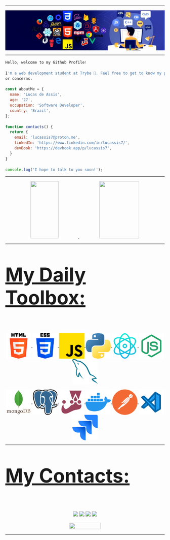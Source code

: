 <link rel="preconnect" href="https://fonts.googleapis.com">
<link rel="preconnect" href="https://fonts.gstatic.com" crossorigin>
<link href="https://fonts.googleapis.com/css2?family=Roboto:ital,wght@0,100;0,300;0,500;0,700;0,900;1,100;1,300;1,400;1,500;1,700;1,900&display=swap" rel="stylesheet">

-----

<img align="center" alt="Header" src="/imgs/1659152955486.jpeg" />

-----

```JavaScript
Hello, welcome to my Github Profile!

I'm a web development student at Trybe 💚. Feel free to get to know my projects and talk to me about any questions
or concerns.

const aboutMe = {
  name: 'Lucas de Assis',
  age: '27',
  occupation: 'Software Developer',
  country: 'Brazil',
};

function contacts() {
  return {
    email: 'lucassis7@proton.me',
    linkedIn: 'https://www.linkedin.com/in/lucassis7/',
    devBook: 'https://devbook.app/p/lucassis7',
  }
}

console.log('I hope to talk to you soon!');
```

-----

<div align="center">
  <a href="https://github.com/lucassis7">
  <img height="180em" width="42%" src="https://github-readme-stats.vercel.app/api?username=lucassis7&show_icons=true&theme=dark&include_all_commits=true&count_private=true"/>
  <img height="180em" width="50%" src="https://github-readme-stats.vercel.app/api/top-langs/?username=lucassis7&layout=compact&langs_count=7&theme=dark"/>
</div>

-----

<div>

  ### <p style="font-size:60px"><strong>My Daily Toolbox:</strong></p>

<div style="display: inline_block" align="center"><br>
  <img align="center" alt="Lucas-HTML" height="80" width="80" src="/imgs/html-5.png">
  <img align="center" alt="Lucas-CSS" height="80" width="80" src="/imgs/css-3.png">
  <img align="center" alt="Lucas-Js" height="80" width="80" src="/imgs/js.png">
  <img align="center" alt="Lucas-Python" height="80" width="80" src="/imgs/python.png">
  <img align="center" alt="Lucas-React" height="80" width="80" src="/imgs/reactjs.png">
  <img align="center" alt="Lucas-Node" height="80" width="80" src="/imgs/icons8-node-js-512.png">
  <img align="center" alt="Lucas-MySQL" height="80" width="80" src="/imgs/mysql.png">
  <br><br>
  <img align="center" alt="Lucas-MongoDB" height="80" width="80" src="/imgs/mongodb.png">
  <img align="center" alt="Lucas-Postgre" height="80" width="80" src="/imgs/postgre.png">
  <img align="center" alt="Lucas-Jest" height="80" width="80" src="/imgs/jest-svgrepo-com.png">
  <img align="center" alt="Lucas-Docker" height="80" width="80" src="/imgs/docker.png">
  <img align="center" alt="Lucas-Postman" height="80" width="80" src="/imgs/postman.png">
  <img align="center" alt="Lucas-VSCode" height="80" width="80" src="/imgs/visual-studio-code.png">
  <img align="center" alt="Lucas-Jira" height="80" width="80" src="/imgs/jira.png">
</div>

-----
  
  ### <p style="font-size:60px"><strong>My Contacts:</strong></p>

<div align="center"><br>
  <a href="https://www.github.com/lucassis7" target="_blank"><img src="https://img.shields.io/badge/GitHub-100000?style=for-the-badge&logo=github&logoColor=white" target="_blank"></a> 
  <a href = "mailto:luaswa7@gmail.com"><img src="https://img.shields.io/badge/Gmail-D14836?style=for-the-badge&logo=gmail&logoColor=white" target="_blank"></a>
  <a href="https://www.linkedin.com/in/lucassis7" target="_blank"><img src="https://img.shields.io/badge/-LinkedIn-%230077B5?style=for-the-badge&logo=linkedin&logoColor=white" target="_blank"></a> 
  <a href="https://devbook.app/p/lucassis7" target="_blank"><img src="https://img.shields.io/badge/website-000000?style=for-the-badge&logo=About.me&logoColor=white" target="_blank"></a> 
</div><br>
  
 <div align="center"><img height="20px" width="100px" src="https://komarev.com/ghpvc/?username=lucassis7&label=Profile%20views&color=0e75b6&style=flat"/></div>

-----
